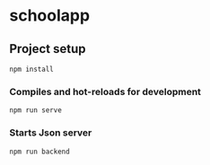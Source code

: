 # schoolapp

## Project setup
```
npm install
```

### Compiles and hot-reloads for development
```
npm run serve
```

### Starts Json server
```
npm run backend
```
